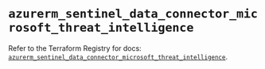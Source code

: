 # `azurerm_sentinel_data_connector_microsoft_threat_intelligence`

Refer to the Terraform Registry for docs: [`azurerm_sentinel_data_connector_microsoft_threat_intelligence`](https://registry.terraform.io/providers/hashicorp/azurerm/4.0.1/docs/resources/sentinel_data_connector_microsoft_threat_intelligence).
